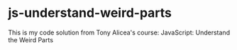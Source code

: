 # js-understand-weird-parts
This is my code solution from Tony Alicea's course: JavaScript: Understand the Weird Parts
